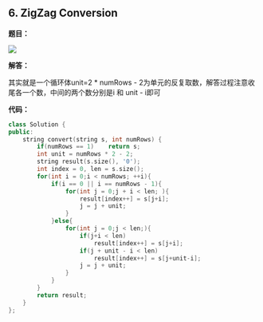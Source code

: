 ## 6. ZigZag Conversion

**题目：**

![](http://p9zl5r4hu.bkt.clouddn.com/2018-10-19leet_6.png)

**解答：**

其实就是一个循环体unit=2 * numRows - 2为单元的反复取数，解答过程注意收尾各一个数，中间的两个数分别是i 和 unit - i即可

**代码：**

```cpp
class Solution {
public:
    string convert(string s, int numRows) {
        if(numRows == 1)    return s;
        int unit = numRows * 2 - 2;
        string result(s.size(), '0');
        int index = 0, len = s.size();
        for(int i = 0;i < numRows; ++i){
            if(i == 0 || i == numRows - 1){
                for(int j = 0;j + i < len; ){
                    result[index++] = s[j+i];
                    j = j + unit;
                }
            }else{
                for(int j = 0;j < len;){
                    if(j+i < len)
                        result[index++] = s[j+i];
                    if(j + unit - i < len)
                        result[index++] = s[j+unit-i];
                    j = j + unit;
                }
            }
        }
        return result;
    }
};
```



